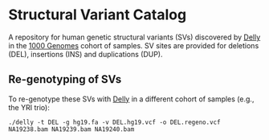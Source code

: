 Structural Variant Catalog
==========================

A repository for human genetic structural variants (SVs) discovered by [Delly](http://github.com/tobiasrausch/delly) in the [1000 Genomes](http://www.1000genomes.org) cohort of samples. SV sites are provided for deletions (DEL), insertions (INS) and duplications (DUP).


Re-genotyping of SVs
--------------------

To re-genotype these SVs with [Delly](http://github.com/tobiasrausch/delly) in a different cohort of samples (e.g., the YRI trio):

`./delly -t DEL -g hg19.fa -v DEL.hg19.vcf -o DEL.regeno.vcf NA19238.bam NA19239.bam NA19240.bam`




